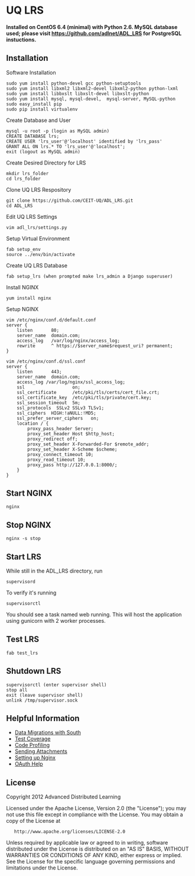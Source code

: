 # UQ LRS 

#### Installed on CentOS 6.4 (minimal) with Python 2.6. MySQL database used; please visit https://github.com/adlnet/ADL_LRS for PostgreSQL instuctions.

## Installation

Software Installation

    sudo yum install python-devel gcc python-setuptools
    sudo yum install libxml2 libxml2-devel libxml2-python python-lxml
    sudo yum install libbxslt libxslt-devel libxslt-python
    sudo yum install mysql, mysql-devel,  mysql-server, MySQL-python
    sudo easy_install pip
    sudo pip install virtualenv

Create Database and User

    mysql -u root -p (login as MySQL admin)
    CREATE DATABASE lrs;
    CREATE USER 'lrs_user'@'localhost' identified by 'lrs_pass'
    GRANT ALL ON lrs.* TO 'lrs_user'@'localhost';
    exit (logout as MySQL admin)

Create Desired Directory for LRS

    mkdir lrs_folder
    cd lrs_folder

Clone UQ LRS Respository

    git clone https://github.com/CEIT-UQ/ADL_LRS.git
    cd ADL_LRS

Edit UQ LRS Settings

	vim adl_lrs/settings.py

Setup Virtual Environment

    fab setup_env
    source ../env/bin/activate 

Create UQ LRS Database

    fab setup_lrs (when prompted make lrs_admin a Django superuser)

Install NGINX

	yum install nginx
	
Setup NGINX

    vim /etc/nginx/conf.d/default.conf
    server {
        listen       80;
        server_name  domain.com;
        access_log   /var/log/nginx/access_log;
        rewrite      ^ https://$server_name$request_uri? permanent;
    }

    vim /etc/nginx/conf.d/ssl.conf
    server {
	    listen       443;
	    server_name  domain.com;
	    access_log /var/log/nginx/ssl_access_log;
	    ssl                  on;
	    ssl_certificate      /etc/pki/tls/certs/cert_file.crt;
	    ssl_certificate_key  /etc/pki/tls/private/cert.key;
	    ssl_session_timeout  5m;
	    ssl_protocols  SSLv2 SSLv3 TLSv1;
	    ssl_ciphers  HIGH:!aNULL:!MD5;
	    ssl_prefer_server_ciphers   on;
	    location / {
	        proxy_pass_header Server;
	        proxy_set_header Host $http_host;
	        proxy_redirect off;
	        proxy_set_header X-Forwarded-For $remote_addr;
	        proxy_set_header X-Scheme $scheme;
	        proxy_connect_timeout 10;
	        proxy_read_timeout 10;
	        proxy_pass http://127.0.0.1:8000/;
	    }
	}

## Start NGINX

    nginx
    
## Stop NGINX

    nginx -s stop

## Start LRS

While still in the ADL_LRS directory, run

    supervisord

To verify it's running

    supervisorctl

You should see a task named web running. This will host the application using gunicorn with 2 worker processes.

## Test LRS
    
    fab test_lrs

## Shutdown LRS

    supervisorctl (enter supervisor shell)
    stop all
    exit (leave supervisor shell)
    unlink /tmp/supervisor.sock

## 

## Helpful Information
    
* [Data Migrations with South](https://github.com/adlnet/ADL_LRS/wiki/DB-Migration-with-South)
* [Test Coverage](https://github.com/adlnet/ADL_LRS/wiki/Code-Coverage)
* [Code Profiling](https://github.com/adlnet/ADL_LRS/wiki/Code-Profiling-with-cProfile)
* [Sending Attachments](https://github.com/adlnet/ADL_LRS/wiki/Sending-Statements-with-Attachments)
* [Setting up Nginx](https://github.com/adlnet/ADL_LRS/wiki/Using-Nginx-for-Production)
* [OAuth Help](https://github.com/adlnet/ADL_LRS/wiki/Using-OAuth)

## License
   Copyright 2012 Advanced Distributed Learning

   Licensed under the Apache License, Version 2.0 (the "License");
   you may not use this file except in compliance with the License.
   You may obtain a copy of the License at

       http://www.apache.org/licenses/LICENSE-2.0

   Unless required by applicable law or agreed to in writing, software
   distributed under the License is distributed on an "AS IS" BASIS,
   WITHOUT WARRANTIES OR CONDITIONS OF ANY KIND, either express or implied.
   See the License for the specific language governing permissions and
   limitations under the License.
